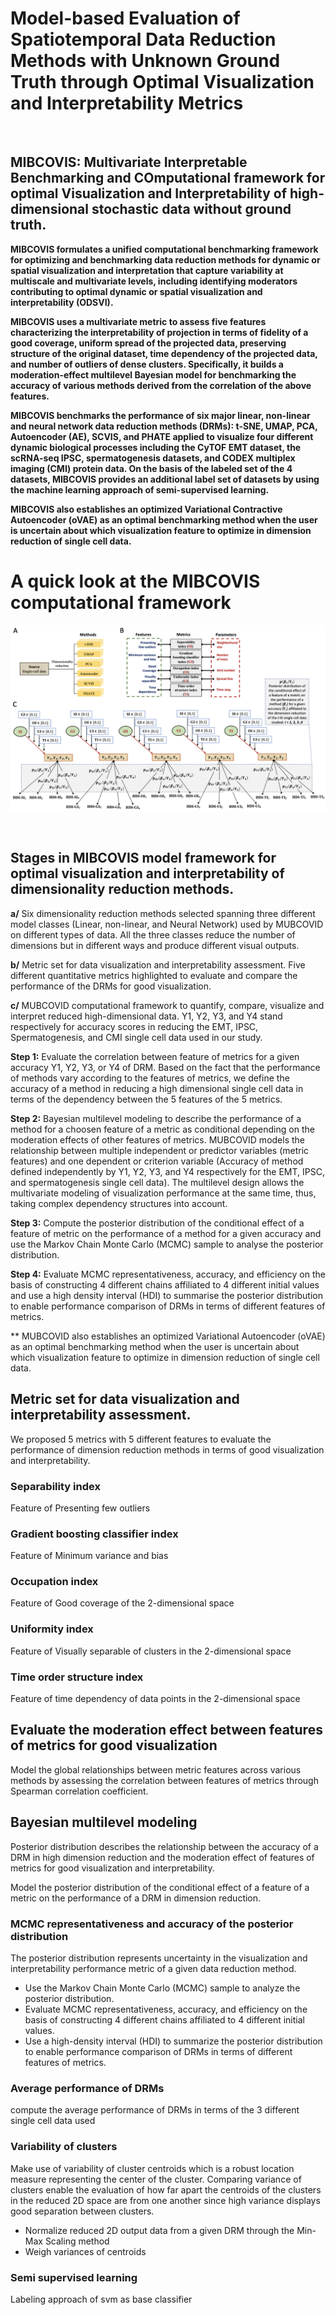 
# Model-based Evaluation of Spatiotemporal Data Reduction Methods with Unknown Ground Truth through Optimal Visualization and Interpretability Metrics 

$~~$

## MIBCOVIS: Multivariate Interpretable Benchmarking and COmputational framework for optimal Visualization and Interpretability of high-dimensional stochastic data without ground truth. 

**MIBCOVIS formulates a unified computational benchmarking framework for optimizing and benchmarking data reduction methods for dynamic or spatial visualization and interpretation that capture variability at multiscale and multivariate levels, including identifying moderators contributing to optimal dynamic or spatial visualization and interpretability (ODSVI).**

**MIBCOVIS uses a multivariate metric to assess five features characterizing the interpretability of projection in terms of fidelity of a good coverage, uniform spread of the projected data, preserving structure of the original dataset, time dependency of the projected data, and number of outliers of dense clusters. Specifically, it builds a moderation-effect multilevel Bayesian model for benchmarking the accuracy of various methods derived from the correlation of the above features.**

**MIBCOVIS benchmarks the performance of six major linear, non-linear and neural network data reduction methods (DRMs): t-SNE, UMAP, PCA, Autoencoder (AE), SCVIS, and PHATE applied to visualize four different dynamic biological processes including the CyTOF EMT dataset, the scRNA-seq IPSC, spermatogenesis datasets, and CODEX multiplex imaging (CMI) protein data. On the basis of the labeled set of the 4 datasets, MIBCOVIS provides an additional label set of datasets by using the machine learning approach of semi-supervised learning.** 

**MIBCOVIS also establishes an optimized Variational Contractive Autoencoder (oVAE) as an optimal benchmarking method when the user is uncertain about which visualization feature to optimize in dimension reduction of single cell data.**

# A quick look at the MIBCOVIS computational framework

![](figure/Figure_4.png)

$~~$

## Stages in MIBCOVIS model framework for optimal visualization and interpretability of dimensionality reduction methods.

**a/** Six dimensionality reduction methods selected  spanning three different model classes (Linear, non-linear, and Neural Network) used by MUBCOVID on different types of data. All the three classes reduce the number of dimensions but in different ways and produce different visual outputs. 

**b/** Metric set for data visualization and interpretability assessment. Five different quantitative metrics highlighted to evaluate and compare the performance of the DRMs for good visualization. 

**c/** MUBCOVID computational framework to quantify, compare, visualize and interpret reduced high-dimensional data. Y1, Y2, Y3, and Y4 stand respectively for accuracy scores in reducing the EMT, IPSC, Spermatogenesis, and CMI single cell data used in our study. 

**Step 1:** Evaluate the correlation between feature of metrics for a given accuracy Y1, Y2, Y3, or Y4 of DRM. Based on the fact that the performance of methods vary according to the features of metrics, we define the accuracy of a method in reducing a high dimensional single cell data in terms of the dependency between the 5 features of the 5 metrics.

**Step 2:** Bayesian multilevel modeling to describe the performance of a method for a choosen feature of a metric as conditional depending on the moderation effects of other features of metrics. MUBCOVID models the relationship between multiple independent or predictor variables (metric features) and one dependent or criterion variable (Accuracy of method defined independently by Y1, Y2, Y3, and Y4 respectively for the EMT, IPSC, and spermatogenesis single cell data). The multilevel design allows the multivariate  modeling of visualization performance at the same time, thus, taking complex dependency structures into account. 

**Step 3:** Compute the posterior distribution of the conditional effect of a feature of metric on the performance of a method for a given accuracy and use the Markov Chain Monte Carlo (MCMC) sample to analyse the posterior distribution.

**Step 4:** Evaluate MCMC representativeness, accuracy, and efficiency on the basis of constructing 4 different chains affiliated to 4 different initial values and use a high density interval (HDI) to summarise the posterior distribution to enable performance comparison of DRMs in terms of different features of metrics.


** MUBCOVID also establishes an optimized Variational Autoencoder (oVAE) as an optimal benchmarking method when the user is uncertain about which visualization feature to optimize in dimension reduction of single cell data.

## Metric set for data visualization and interpretability assessment.
We proposed 5 metrics with 5 different features to evaluate the performance of dimension reduction methods in terms of good visualization and interpretability. 

### Separability index
Feature of Presenting few outliers

### Gradient boosting classifier index
Feature of Minimum variance and bias

### Occupation index
Feature of Good coverage of the 2-dimensional space

### Uniformity index
Feature of Visually separable of clusters in the 2-dimensional space

### Time order structure index
Feature of time dependency of data points in the 2-dimensional space

## Evaluate the moderation effect between features of metrics for good visualization
Model the global relationships between metric features across various methods by assessing the correlation between features of metrics through Spearman correlation coefficient.

## Bayesian multilevel modeling 
Posterior distribution describes the relationship between the accuracy of a DRM in high dimension reduction and the moderation effect of features of metrics for good visualization and interpretability. 

Model the posterior distribution of the conditional effect of a feature of a metric on the performance of a DRM in dimension reduction. 

### MCMC representativeness and accuracy of the posterior distribution
The posterior distribution represents uncertainty in the visualization and interpretability performance metric of a given data reduction method. 

-	Use the Markov Chain Monte Carlo (MCMC) sample to analyze the posterior distribution. 
-	Evaluate MCMC representativeness, accuracy, and efficiency on the basis of constructing 4 different chains affiliated to 4 different initial values.
-	Use a high-density interval (HDI) to summarize the posterior distribution to enable performance comparison of DRMs in terms of different features of metrics.

### Average performance of DRMs
compute the average performance of DRMs in terms of the 3 different single cell data used

### Variability of clusters
Make use of variability of cluster centroids which is a robust location measure representing the center of the cluster. Comparing variance of clusters enable the evaluation of how far apart the centroids of the clusters in the reduced 2D space are from one another since high variance displays good separation between clusters.

-	Normalize reduced 2D output data from a given DRM through the Min-Max Scaling method 
-	Weigh variances of centroids

### Semi supervised learning
Labeling approach of svm as base classifier
